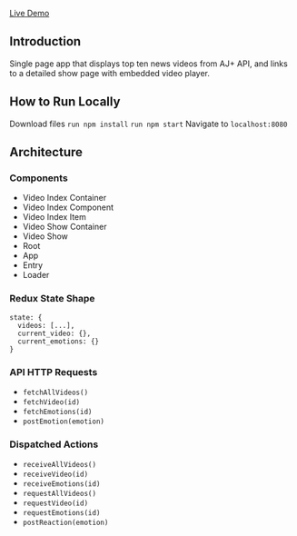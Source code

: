 [Live Demo](http://ajplus-top-ten.herokuapp.com/)

## Introduction
Single page app that displays top ten news videos from AJ+ API, and links to a detailed show page with embedded video player.

## How to Run Locally
Download files
```run npm install```
```run npm start```
Navigate to ```localhost:8080```

## Architecture

###  Components
-  Video Index Container
-  Video Index Component
-  Video Index Item
-  Video Show Container
-  Video Show
-  Root
-  App
-  Entry
-  Loader

### Redux State Shape
```
state: {
  videos: [...],
  current_video: {},
  current_emotions: {}
}
```
### API HTTP Requests
-  ```fetchAllVideos()```
-  ```fetchVideo(id)```
-  ```fetchEmotions(id)```
-  ```postEmotion(emotion)```

### Dispatched Actions
-  ```receiveAllVideos()```
-  ```receiveVideo(id) ```
-  ```receiveEmotions(id)```
-  ```requestAllVideos()```
-  ```requestVideo(id)```
-  ```requestEmotions(id)```
-  ```postReaction(emotion)```
